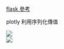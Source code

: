 [flask 參考](https://hackmd.io/@shaoeChen/HJiZtEngG/https%3A%2F%2Fhackmd.io%2Fs%2FBkkbvYIff)<br>

plotly 利用序列化傳值



![](C:\Data\GitHub\flaskTemplate\static\img\ploty-flask.png)<br>![](C:\Data\GitHub\flaskTemplate\static\img\ploty-html.png)